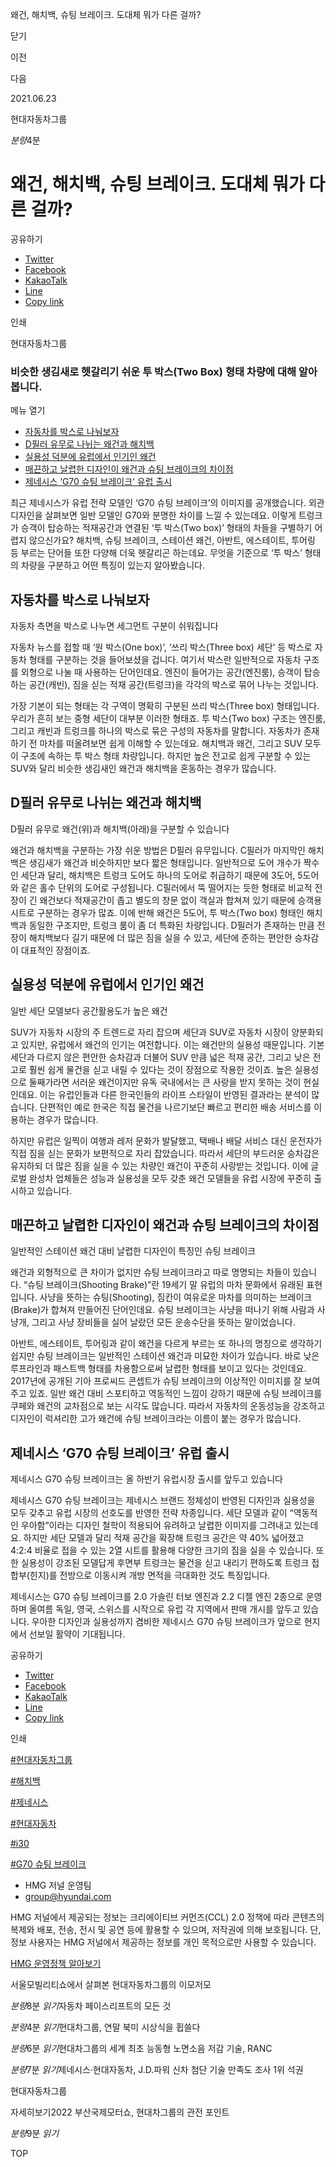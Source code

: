 왜건, 해치백, 슈팅 브레이크. 도대체 뭐가 다른 걸까?






닫기

이전

다음

2021.06.23

현대자동차그룹


*분량*4분

# 왜건, 해치백, 슈팅 브레이크. 도대체 뭐가 다른 걸까?

공유하기

* [Twitter](# "새창으로 열림")
* [Facebook](# "새창으로 열림")
* [KakaoTalk](# "새창으로 열림")
* [Line](# "새창으로 열림")
* [Copy link](#)

인쇄

현대자동차그룹



### 비슷한 생김새로 헷갈리기 쉬운 투 박스(Two Box) 형태 차량에 대해 알아봅니다.

메뉴 열기

* [자동차를 박스로 나눠보자](#target2)
* [D필러 유무로 나뉘는 왜건과 해치백](#target5)
* [실용성 덕분에 유럽에서 인기인 왜건](#target8)
* [매끈하고 날렵한 디자인이 왜건과 슈팅 브레이크의 차이점](#target11)
* [제네시스 ‘G70 슈팅 브레이크’ 유럽 출시](#target14)



최근 제네시스가 유럽 전략 모델인 ‘G70 슈팅 브레이크’의 이미지를 공개했습니다. 외관 디자인을 살펴보면 일반 모델인 G70와 분명한 차이를 느낄 수 있는데요. 이렇게 트렁크가 승객이 탑승하는 적재공간과 연결된 ‘투 박스(Two box)’ 형태의 차들을 구별하기 어렵지 않으신가요? 해치백, 슈팅 브레이크, 스테이션 왜건, 아반트, 에스테이트, 투어링 등 부르는 단어들 또한 다양해 더욱 헷갈리곤 하는데요. 무엇을 기준으로 ‘투 박스’ 형태의 차량을 구분하고 어떤 특징이 있는지 알아봤습니다.

## 자동차를 박스로 나눠보자



자동차 측면을 박스로 나누면 세그먼트 구분이 쉬워집니다



자동차 뉴스를 접할 때 ‘원 박스(One box)’, ‘쓰리 박스(Three box) 세단’ 등 박스로 자동차 형태를 구분하는 것을 들어보셨을 겁니다. 여기서 박스란 일반적으로 자동차 구조를 외형으로 나눌 때 사용하는 단어인데요. 엔진이 들어가는 공간(엔진룸), 승객이 탑승하는 공간(캐빈), 짐을 싣는 적재 공간(트렁크)을 각각의 박스로 묶어 나누는 것입니다.

가장 기본이 되는 형태는 각 구역이 명확히 구분된 쓰리 박스(Three box) 형태입니다. 우리가 흔히 보는 중형 세단이 대부분 이러한 형태죠. 투 박스(Two box) 구조는 엔진룸, 그리고 캐빈과 트렁크를 하나의 박스로 묶은 구성의 자동차를 말합니다. 자동차가 존재하기 전 마차를 떠올려보면 쉽게 이해할 수 있는데요. 해치백과 왜건, 그리고 SUV 모두 이 구조에 속하는 투 박스 형태 차량입니다. 하지만 높은 전고로 쉽게 구분할 수 있는 SUV와 달리 비슷한 생김새인 왜건과 해치백을 혼동하는 경우가 많습니다.

## D필러 유무로 나뉘는 왜건과 해치백



D필러 유무로 왜건(위)과 해치백(아래)을 구분할 수 있습니다



왜건과 해치백을 구분하는 가장 쉬운 방법은 D필러 유무입니다. C필러가 마지막인 해치백은 생김새가 왜건과 비슷하지만 보다 짧은 형태입니다. 일반적으로 도어 개수가 짝수인 세단과 달리, 해치백은 트렁크 도어도 하나의 도어로 취급하기 때문에 3도어, 5도어와 같은 홀수 단위의 도어로 구성됩니다. C필러에서 뚝 떨어지는 듯한 형태로 비교적 전장이 긴 왜건보다 적재공간이 좁고 별도의 창문 없이 객실과 합쳐져 있기 때문에 승객용 시트로 구분하는 경우가 많죠. 이에 반해 왜건은 5도어, 투 박스(Two box) 형태인 해치백과 동일한 구조지만, 트렁크 룸이 좀 더 특화된 차량입니다. D필러가 존재하는 만큼 전장이 해치백보다 길기 때문에 더 많은 짐을 실을 수 있고, 세단에 준하는 편안한 승차감이 대표적인 장점이죠.

## 실용성 덕분에 유럽에서 인기인 왜건



일반 세단 모델보다 공간활용도가 높은 왜건



SUV가 자동차 시장의 주 트렌드로 자리 잡으며 세단과 SUV로 자동차 시장이 양분화되고 있지만, 유럽에서 왜건의 인기는 여전합니다. 이는 왜건만의 실용성 때문입니다. 기본 세단과 다르지 않은 편안한 승차감과 더불어 SUV 만큼 넓은 적재 공간, 그리고 낮은 전고로 훨씬 쉽게 물건을 싣고 내릴 수 있다는 것이 장점으로 작용한 것이죠. 높은 실용성으로 둘째가라면 서러운 왜건이지만 유독 국내에서는 큰 사랑을 받지 못하는 것이 현실인데요. 이는 유럽인들과 다른 한국인들의 라이프 스타일이 반영된 결과라는 분석이 많습니다. 단편적인 예로 한국은 직접 물건을 나르기보단 빠르고 편리한 배송 서비스를 이용하는 경우가 많습니다.

하지만 유럽은 일찍이 여행과 레저 문화가 발달했고, 택배나 배달 서비스 대신 운전자가 직접 짐을 싣는 문화가 보편적으로 자리 잡았습니다. 따라서 세단의 부드러운 승차감은 유지하되 더 많은 짐을 실을 수 있는 차량인 왜건이 꾸준히 사랑받는 것입니다. 이에 글로벌 완성차 업체들은 성능과 실용성을 모두 갖춘 왜건 모델들을 유럽 시장에 꾸준히 출시하고 있습니다.

## 매끈하고 날렵한 디자인이 왜건과 슈팅 브레이크의 차이점



일반적인 스테이션 왜건 대비 날렵한 디자인이 특징인 슈팅 브레이크



왜건과 외형적으로 큰 차이가 없지만 슈팅 브레이크라고 따로 명명되는 차들이 있습니다. “슈팅 브레이크(Shooting Brake)”란 19세기 말 유럽의 마차 문화에서 유래된 표현입니다. 사냥을 뜻하는 슈팅(Shooting), 짐칸이 여유로운 마차를 의미하는 브레이크(Brake)가 합쳐져 만들어진 단어인데요. 슈팅 브레이크는 사냥을 떠나기 위해 사람과 사냥개, 그리고 사냥 장비들을 실어 날랐던 모든 운송수단을 뜻하는 말이었습니다.

아반트, 에스테이트, 투어링과 같이 왜건을 다르게 부르는 또 하나의 명칭으로 생각하기 쉽지만 슈팅 브레이크는 일반적인 스테이션 왜건과 미묘한 차이가 있습니다. 바로 낮은 루프라인과 패스트백 형태를 차용함으로써 날렵한 형태를 보이고 있다는 것인데요. 2017년에 공개된 기아 프로씨드 콘셉트가 슈팅 브레이크의 이상적인 이미지를 잘 보여주고 있죠. 일반 왜건 대비 스포티하고 역동적인 느낌이 강하기 때문에 슈팅 브레이크를 쿠페와 왜건의 교차점으로 보는 시각도 많습니다. 따라서 자동차의 운동성능을 강조하고 디자인이 럭셔리한 고가 왜건에 슈팅 브레이크라는 이름이 붙는 경우가 많습니다.

## 제네시스 ‘G70 슈팅 브레이크’ 유럽 출시



제네시스 G70 슈팅 브레이크는 올 하반기 유럽시장 출시를 앞두고 있습니다



제네시스 G70 슈팅 브레이크는 제네시스 브랜드 정체성이 반영된 디자인과 실용성을 모두 갖추고 유럽 시장의 선호도를 반영한 전략 차종입니다. 세단 모델과 같이 “역동적인 우아함”이라는 디자인 철학이 적용되어 유려하고 날렵한 이미지를 그려내고 있는데요. 하지만 세단 모델과 달리 적재 공간을 확장해 트렁크 공간은 약 40% 넓어졌고 4:2:4 비율로 접을 수 있는 2열 시트를 활용해 다양한 크기의 짐을 실을 수 있습니다. 또한 실용성이 강조된 모델답게 후면부 트렁크는 물건을 싣고 내리기 편하도록 트렁크 접합부(힌지)를 전방으로 이동시켜 개방 면적을 극대화한 것도 특징입니다.

제네시스는 G70 슈팅 브레이크를 2.0 가솔린 터보 엔진과 2.2 디젤 엔진 2종으로 운영하며 올여름 독일, 영국, 스위스를 시작으로 유럽 각 지역에서 판매 개시를 앞두고 있습니다. 우아한 디자인과 실용성까지 겸비한 제네시스 G70 슈팅 브레이크가 앞으로 현지에서 선보일 활약이 기대됩니다.



공유하기

* [Twitter](# "새창으로 열림")
* [Facebook](# "새창으로 열림")
* [KakaoTalk](# "새창으로 열림")
* [Line](# "새창으로 열림")
* [Copy link](#)

인쇄

[#현대자동차그룹](/tag/727)

[#해치백](/tag/833)

[#제네시스](/tag/748)

[#현대자동차](/tag/722)

[#i30](/tag/888)

[#G70 슈팅 브레이크](/tag/1791)



* HMG 저널 운영팀
* [group@hyundai.com](mailto:group@hyundai.com)

HMG 저널에서 제공되는 정보는 크리에이티브 커먼즈(CCL) 2.0 정책에 따라 콘텐츠의 복제와 배포, 전송, 전시 및 공연 등에 활용할 수 있으며, 저작권에 의해 보호됩니다.
단, 정보 사용자는 HMG 저널에서 제공하는 정보를 개인 목적으로만 사용할 수 있습니다.

[HMG 운영정책 알아보기](/footer/operationRegist)

서울모빌리티쇼에서 살펴본 현대자동차그룹의 이모저모

*분량*8분 *읽기*자동차 페이스리프트의 모든 것

*분량*4분 *읽기*현대차그룹, 연말 북미 시상식을 휩쓸다

*분량*6분 *읽기*현대차그룹의 세계 최초 능동형 노면소음 저감 기술, RANC

*분량*7분 *읽기*제네시스·현대자동차, J.D.파워 신차 첨단 기술 만족도 조사 1위 석권

현대자동차그룹

 자세히보기2022 부산국제모터쇼, 현대차그룹의 관전 포인트

*분량*9분 *읽기*

TOP